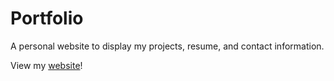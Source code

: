 # Portfolio
A personal website to display my projects, resume, and contact information.

View my [website](https://jessicayu62.github.io/)!
